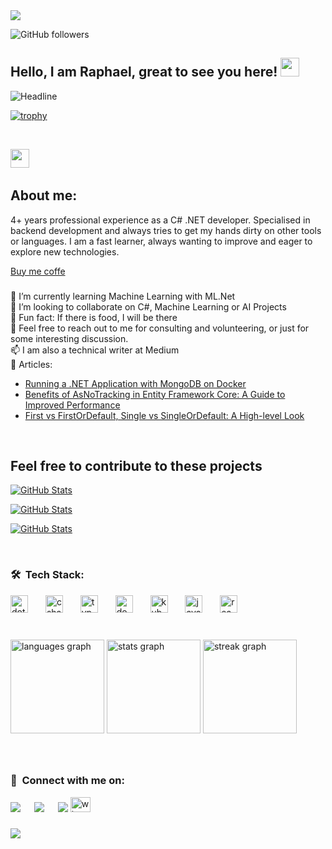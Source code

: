 <div align="left">
  <img src="https://visitor-badge.laobi.icu/badge?page_id=selfmadecode.selfmadecode&"  />

![GitHub followers](https://img.shields.io/github/followers/selfmadecode?style=social)
</div>

## Hello, I am Raphael, great to see you here! <img src="https://raw.githubusercontent.com/aemmadi/aemmadi/master/wave.gif" width="30px">

<div align="left">
  <img src="https://readme-typing-svg.herokuapp.com?lines=Backend+Engineer;C+Sharp+.Net+Developer;Problem+Solver;Computer+Science+Graduate;AI%20|%20ML%20Enthusiast;" alt="Headline" />
  
  <!-- 
  <img src="https://readme-typing-svg.herokuapp.com?color=%236FDA44&size=32&center=true&vCenter=true&width=600&height=50&lines=Hi+there+I'm+Raphael;Backend+Engineer;C+sharp+.net+developer;Problem+Solver;Computer+Science+Graduate;AI%20|%20ML%20Enthusiastic;" alt="Headline" />
  -->
</div>

[![trophy](https://github-profile-trophy.vercel.app/?username=selfmadecode&theme=juicyfresh)](https://github.com/ryo-ma/github-profile-trophy)


<br>

<img src="https://media.giphy.com/media/iY8CRBdQXODJSCERIr/giphy.gif" width="30px">&nbsp;
## About me:

<p align="left">4+ years professional experience as a C# .NET developer. Specialised in backend development and always tries to get my hands dirty on other tools or languages. I am a fast learner, always wanting to improve and eager to explore new technologies.</p>

[Buy me coffe](https://www.buymeacoffee.com/raphaelanyanwu) <br>
###


<p align="left">
🤖 I’m currently learning Machine Learning with ML.Net<br>
👯 I’m looking to collaborate on C#, Machine Learning or AI Projects <br>
🎲 Fun fact: If there is food, I will be there <br>
💬 Feel free to reach out to me for consulting and volunteering, or just for some interesting discussion. <br>
📫 I am also a technical writer at Medium <br>
   📰 Articles: <br></p>

- [Running a .NET Application with MongoDB on Docker](https://medium.com/@anyanwuraphaelc/deploying-a-net-application-with-mongodb-on-docker-a-step-by-step-guide-10513d2d98e2) <br>
- [Benefits of AsNoTracking in Entity Framework Core: A Guide to Improved Performance](https://medium.com/@anyanwuraphaelc/benefits-of-asnotracking-in-entity-framework-core-a-guide-to-improved-performance-186ed44a5eb7) <br>
- [First vs FirstOrDefault, Single vs SingleOrDefault: A High-level Look](https://medium.com/@anyanwuraphaelc/first-vs-firstordefault-single-vs-singleordefault-a-high-level-look-d24db17a2bc3) <br>

<br>

## Feel free to contribute to these projects


<div>
  <p>
    <a href="https://github.com/selfmadecode/SafeEnkrypt.git">
      <img src="https://github-readme-stats.vercel.app/api/pin/?username=selfmadecode&repo=SafeEnkrypt" alt="GitHub Stats" />
    </a>    
  </p>
  <p>
    <a href="https://github.com/selfmadecode/StyleSense.git">
      <img src="https://github-readme-stats.vercel.app/api/pin/?username=selfmadecode&repo=StyleSense" alt="GitHub Stats" />
    </a>    
  </p>
  <p>
    <a href="https://github.com/selfmadecode/NextGen-ERP.git">
      <img src="https://github-readme-stats.vercel.app/api/pin/?username=selfmadecode&repo=NextGen-ERP" alt="GitHub Stats" />
    </a>    
  </p>  
</div>

<br clear="both">

### 🛠 &nbsp;Tech Stack:

<div align="left">
  <img src="https://cdn.jsdelivr.net/gh/devicons/devicon/icons/dot-net/dot-net-original.svg" height="28" alt="dot-net logo"  />
  <img width="20" />
  <img src="https://cdn.jsdelivr.net/gh/devicons/devicon/icons/csharp/csharp-original.svg" height="28" alt="csharp logo"  />
  <img width="20" />
  <img src="https://cdn.jsdelivr.net/gh/devicons/devicon/icons/typescript/typescript-original.svg" height="28" alt="typescript logo"  />
  <img width="20" />
  <img src="https://cdn.jsdelivr.net/gh/devicons/devicon/icons/docker/docker-original.svg" height="28" alt="docker logo"  />
  <img width="20" />
  <img src="https://cdn.jsdelivr.net/gh/devicons/devicon/icons/kubernetes/kubernetes-plain.svg" height="28" alt="kubernetes logo"  />
  <img width="20" />
  <img src="https://cdn.jsdelivr.net/gh/devicons/devicon/icons/javascript/javascript-original.svg" height="28" alt="javascript logo"  />
  <img width="20" />
  <img src="https://cdn.jsdelivr.net/gh/devicons/devicon/icons/react/react-original.svg" height="28" alt="react logo"  />
</div>

###

<br clear="both">

<div align="left">
  <img src="https://github-readme-stats.vercel.app/api/top-langs?username=selfmadecode&locale=en&hide_title=false&layout=compact&card_width=320&langs_count=4&theme=dracula&hide_border=true&order=2" height="150" alt="languages graph"  />
  <img src="https://github-readme-stats.vercel.app/api?username=selfmadecode&hide_title=false&hide_rank=false&show_icons=true&include_all_commits=true&count_private=true&disable_animations=false&theme=onedark&locale=en&hide_border=true&order=1" height="150" alt="stats graph"  />
  <img src="https://streak-stats.demolab.com?user=selfmadecode&locale=en&mode=daily&theme=dracula&hide_border=true&border_radius=5&order=3" height="150" alt="streak graph"  />
</div>

###

<br clear="both">

### 📲 &nbsp;Connect with me on:

<a target="_blank" href="https://www.linkedin.com/in/anyanwu-raphael/"><img src="https://img.shields.io/badge/-LinkedIn-0077B5?style=for-the-badge&logo=Linkedin&logoColor=white"></img></a>
&emsp;
<a target="_blank" href="https://twitter.com/meet_selfmade"><img src="https://img.shields.io/badge/-Twitter-1DA1F2?style=for-the-badge&logo=Twitter&logoColor=white"></img></a>
&emsp;
<a target="_blank" href="https://medium.com/@anyanwuraphaelc"><img src="https://img.shields.io/badge/Medium-12100E?style=for-the-badge&logo=medium&logoColor=white"></img></a>
<a href="https://wa.link/9zsz3u" target="_blank">
    <img src="https://raw.githubusercontent.com/maurodesouza/profile-readme-generator/master/src/assets/icons/social/whatsapp/default.svg" width="32" height="24" alt="whatsapp logo"  />
  </a>

<!-- 
  <div align="left">
  <a href="https://www.linkedin.com/in/anyanwu-raphael/" target="_blank">
    <img src="https://raw.githubusercontent.com/maurodesouza/profile-readme-generator/master/src/assets/icons/social/linkedin/default.svg" width="32" height="24" alt="linkedin logo"  />
  </a>
  <a href="https://twitter.com/meet_selfmade" target="_blank">
    <img src="https://raw.githubusercontent.com/maurodesouza/profile-readme-generator/master/src/assets/icons/social/twitter/default.svg" width="32" height="24" alt="twitter logo"  />
  </a>
  
</div>
  -->

###

<img align="left" src="https://profile-counter.glitch.me/selfmadecode/count.svg?"  />

###
